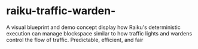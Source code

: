 # raiku-traffic-warden-
A visual blueprint and demo concept display how Raiku's deterministic execution can manage blockspace similar to how traffic lights and wardens control the flow of traffic. Predictable, efficient, and fair
